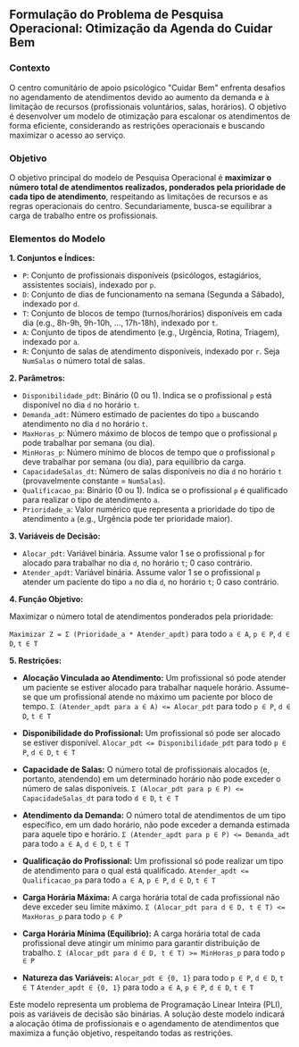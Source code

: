 ## Formulação do Problema de Pesquisa Operacional: Otimização da Agenda do Cuidar Bem

### Contexto

O centro comunitário de apoio psicológico "Cuidar Bem" enfrenta desafios no agendamento de atendimentos devido ao aumento da demanda e à limitação de recursos (profissionais voluntários, salas, horários). O objetivo é desenvolver um modelo de otimização para escalonar os atendimentos de forma eficiente, considerando as restrições operacionais e buscando maximizar o acesso ao serviço.

### Objetivo

O objetivo principal do modelo de Pesquisa Operacional é **maximizar o número total de atendimentos realizados, ponderados pela prioridade de cada tipo de atendimento**, respeitando as limitações de recursos e as regras operacionais do centro. Secundariamente, busca-se equilibrar a carga de trabalho entre os profissionais.

### Elementos do Modelo

**1. Conjuntos e Índices:**

*   `P`: Conjunto de profissionais disponíveis (psicólogos, estagiários, assistentes sociais), indexado por `p`.
*   `D`: Conjunto de dias de funcionamento na semana (Segunda a Sábado), indexado por `d`.
*   `T`: Conjunto de blocos de tempo (turnos/horários) disponíveis em cada dia (e.g., 8h-9h, 9h-10h, ..., 17h-18h), indexado por `t`.
*   `A`: Conjunto de tipos de atendimento (e.g., Urgência, Rotina, Triagem), indexado por `a`.
*   `R`: Conjunto de salas de atendimento disponíveis, indexado por `r`. Seja `NumSalas` o número total de salas.

**2. Parâmetros:**

*   `Disponibilidade_pdt`: Binário (0 ou 1). Indica se o profissional `p` está disponível no dia `d` no horário `t`.
*   `Demanda_adt`: Número estimado de pacientes do tipo `a` buscando atendimento no dia `d` no horário `t`.
*   `MaxHoras_p`: Número máximo de blocos de tempo que o profissional `p` pode trabalhar por semana (ou dia).
*   `MinHoras_p`: Número mínimo de blocos de tempo que o profissional `p` deve trabalhar por semana (ou dia), para equilíbrio da carga.
*   `CapacidadeSalas_dt`: Número de salas disponíveis no dia `d` no horário `t` (provavelmente constante = `NumSalas`).
*   `Qualificacao_pa`: Binário (0 ou 1). Indica se o profissional `p` é qualificado para realizar o tipo de atendimento `a`.
*   `Prioridade_a`: Valor numérico que representa a prioridade do tipo de atendimento `a` (e.g., Urgência pode ter prioridade maior).

**3. Variáveis de Decisão:**

*   `Alocar_pdt`: Variável binária. Assume valor 1 se o profissional `p` for alocado para trabalhar no dia `d`, no horário `t`; 0 caso contrário.
*   `Atender_apdt`: Variável binária. Assume valor 1 se o profissional `p` atender um paciente do tipo `a` no dia `d`, no horário `t`; 0 caso contrário.

**4. Função Objetivo:**

Maximizar o número total de atendimentos ponderados pela prioridade:

`Maximizar Z = Σ (Prioridade_a * Atender_apdt)` para todo `a ∈ A`, `p ∈ P`, `d ∈ D`, `t ∈ T`

**5. Restrições:**

*   **Alocação Vinculada ao Atendimento:** Um profissional só pode atender um paciente se estiver alocado para trabalhar naquele horário. Assume-se que um profissional atende no máximo um paciente por bloco de tempo.
    `Σ (Atender_apdt para a ∈ A) <= Alocar_pdt` para todo `p ∈ P`, `d ∈ D`, `t ∈ T`

*   **Disponibilidade do Profissional:** Um profissional só pode ser alocado se estiver disponível.
    `Alocar_pdt <= Disponibilidade_pdt` para todo `p ∈ P`, `d ∈ D`, `t ∈ T`

*   **Capacidade de Salas:** O número total de profissionais alocados (e, portanto, atendendo) em um determinado horário não pode exceder o número de salas disponíveis.
    `Σ (Alocar_pdt para p ∈ P) <= CapacidadeSalas_dt` para todo `d ∈ D`, `t ∈ T`

*   **Atendimento da Demanda:** O número total de atendimentos de um tipo específico, em um dado horário, não pode exceder a demanda estimada para aquele tipo e horário.
    `Σ (Atender_apdt para p ∈ P) <= Demanda_adt` para todo `a ∈ A`, `d ∈ D`, `t ∈ T`

*   **Qualificação do Profissional:** Um profissional só pode realizar um tipo de atendimento para o qual está qualificado.
    `Atender_apdt <= Qualificacao_pa` para todo `a ∈ A`, `p ∈ P`, `d ∈ D`, `t ∈ T`

*   **Carga Horária Máxima:** A carga horária total de cada profissional não deve exceder seu limite máximo.
    `Σ (Alocar_pdt para d ∈ D, t ∈ T) <= MaxHoras_p` para todo `p ∈ P`

*   **Carga Horária Mínima (Equilíbrio):** A carga horária total de cada profissional deve atingir um mínimo para garantir distribuição de trabalho.
    `Σ (Alocar_pdt para d ∈ D, t ∈ T) >= MinHoras_p` para todo `p ∈ P`

*   **Natureza das Variáveis:**
    `Alocar_pdt ∈ {0, 1}` para todo `p ∈ P`, `d ∈ D`, `t ∈ T`
    `Atender_apdt ∈ {0, 1}` para todo `a ∈ A`, `p ∈ P`, `d ∈ D`, `t ∈ T`

Este modelo representa um problema de Programação Linear Inteira (PLI), pois as variáveis de decisão são binárias. A solução deste modelo indicará a alocação ótima de profissionais e o agendamento de atendimentos que maximiza a função objetivo, respeitando todas as restrições.
